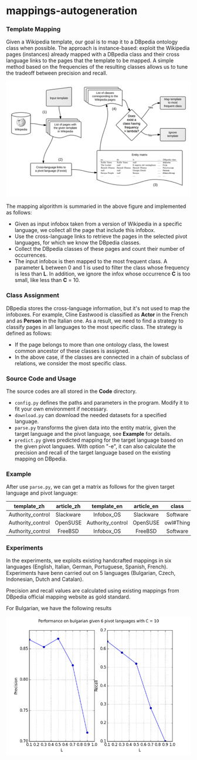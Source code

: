 # mappings-autogeneration

### Template Mapping

Given a Wikipedia template, our goal is to map it to a DBpedia ontology class when possible. The approach is instance-based: exploit the Wikipedia pages (instances) already mapped with a DBpedia class and their cross language links to the pages that the template to be mapped. A simple method based on the frequencies of the resulting classes allows us to tune the tradeoff between precision and recall. 

![Alt](/Images/figure1.png)

The mapping algorithm is summaried in the above figure and implemented as follows:

- Given as input infobox taken from a version of Wikipedia in a specific language, we collect all the page that include this infobox.
- Use the cross-language links to retrieve the pages in the selected pivot languages, for which we know the DBpedia classes.
- Collect the DBpedia classes of these pages and count their number of occurrences.
- The input infobox is then mapped to the most frequent class. A parameter **L** between 0 and 1 is used to filter the class whose frequency is less than **L**. In addition, we ignore the infox whose occurrence **C** is too small, like less than **C** = 10.

### Class Assignment

DBpedia stores the cross-language information, but it's not used to map the infoboxes. For example, Cline Eastwood is classified as **Actor** in the French and as **Person** in the Italian one. As a result, we need to find a strategy to classify pages in all languages to the most specific class. The strategy is defined as follows:

- If the page belongs to more than one ontology class, the lowest common ancestor of these classes is assigned.
- In the above case, if the classes are connected in a chain of subclass of relations, we consider the most specific class.

### Source Code and Usage

The source codes are all stored in the **Code** directory.

- ```config.py``` defines the paths and parameters in the program. Modify it to fit your own environment if necessary.
- ```download.py``` can download the needed datasets for a specified language.
- ```parse.py``` transforms the given data into the entity matrix, given the target language and the pivot language, see **Example** for details.
- ```predict.py``` gives predicted mapping for the target language based on the given pivot languaes. With option "-e", it can also calculate the precision and recall of the target language based on the existing mapping on DBpedia.

### Example

After use ```parse.py```, we can get a matrix as follows for the given target language and pivot language:

template_zh | article_zh | template_en | article_en | class
:---------: | :--------: | :---------: | :--------: | :---:|
Authority_control | Slackware | Infobox_OS | Slackware | Software 
Authority_control | OpenSUSE | Authority_control | OpenSUSE | owl#Thing
Authority_control | FreeBSD | Infobox_OS | FreeBSD | Software

### Experiments

In the experiments, we exploits existing handcrafted mappings in six languages (English, Italian, German, Portuguese, Spanish, French). Experiments have benn carried out on 5 languages (Bulgarian, Czech, Indonesian, Dutch and Catalan).

Precision and recall values are calculated using existing mappings from DBpedia official mapping website as gold standard.

For Bulgarian, we have the following results

![Alt](/Plot/figure1.png)

